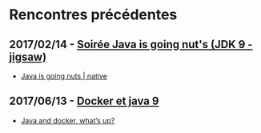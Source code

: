 # Rencontres précédentes


## 2017/02/14 - [Soirée Java is going nut's (JDK 9 - jigsaw)](../events/20170214-jigsaw.html)

* [Java is going nuts | native](../talks/20170214-jigsaw.html)


## 2017/06/13 - [Docker et java 9](../events/20170613-docker.html)

* [Java and docker, what’s up?](../talks/20170613-docker.html)

